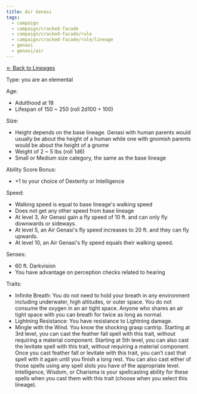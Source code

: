 ```yaml
---
title: Air Genasi
tags:
  - campaign
  - campaign/cracked-facade
  - campaign/cracked-facade/rule
  - campaign/cracked-facade/rule/lineage
  - genasi
  - genasi/air
---
```


[<- Back to Lineages](index.md)

Type: you are an elemental

Age:

- Adulthood at 18
- Lifespan of 150 ~ 250 (roll 2d100 + 100)

Size:

- Height depends on the base lineage. Genasi with human parents would usually be about the height of a human while one with gnomish parents would be about the height of a gnome
- Weight of 2 ~ 5 lbs (roll 1d6)
- Small or Medium size category, the same as the base lineage

Ability Score Bonus:

- +1 to your choice of Dexterity or Intelligence

Speed:

- Walking speed is equal to base lineage's walking speed
- Does not get any other speed from base lineage
- At level 3, Air Genasi gain a fly speed of 10 ft. and can only fly downwards or sideways.
- At level 5, an Air Genasi's fly speed increases to 20 ft. and they can fly upwards.
- At level 10, an Air Genasi's fly speed equals their walking speed.

Senses:

- 60 ft. Darkvision
- You have advantage on perception checks related to hearing

Traits:

- Infinite Breath: You do not need to hold your breath in any environment including underwater, high altitudes, or outer space. You do not consume the oxygen in an air tight space. Anyone who shares an air tight space with you can breath for twice as long as normal.
- Lightning Resistance: You have resistance to Lightning damage.
- Mingle with the Wind. You know the shocking grasp cantrip. Starting at 3rd level, you can cast the feather fall spell with this trait, without requiring a material component. Starting at 5th level, you can also cast the levitate spell with this trait, without requiring a material component. Once you cast feather fall or levitate with this trait, you can’t cast that spell with it again until you finish a long rest. You can also cast either of those spells using any spell slots you have of the appropriate level. Intelligence, Wisdom, or Charisma is your spellcasting ability for these spells when you cast them with this trait (choose when you select this lineage).
